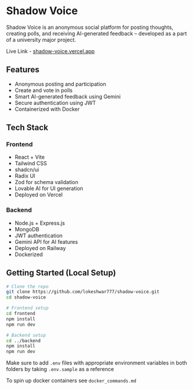 # Shadow Voice

Shadow Voice is an anonymous social platform for posting thoughts, creating polls, and receiving AI-generated feedback – developed as a part of a university major project.

Live Link - [shadow-voice.vercel.app](https://shadow-voice.vercel.app)

## Features

* Anonymous posting and participation
* Create and vote in polls
* Smart AI-generated feedback using Gemini
* Secure authentication using JWT
* Containerized with Docker

## Tech Stack

### Frontend

* React + Vite
* Tailwind CSS
* shadcn/ui
* Radix UI
* Zod for schema validation
* Lovable AI for UI generation
* Deployed on Vercel

### Backend

* Node.js + Express.js
* MongoDB
* JWT authentication
* Gemini API for AI features
* Deployed on Railway
* Dockerized

## Getting Started (Local Setup)

```bash
# Clone the repo
git clone https://github.com/lokeshwar777/shadow-voice.git
cd shadow-voice

# Frontend setup
cd frontend
npm install
npm run dev

# Backend setup
cd ../backend
npm install
npm run dev
```

Make sure to add `.env` files with appropriate environment variables in both folders by taking `.env.sample` as a reference

To spin up docker containers see `docker_commands.md`
